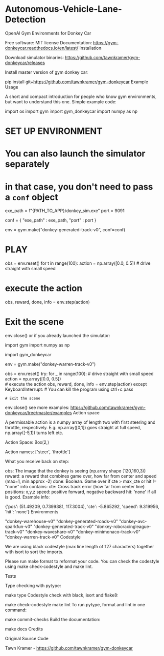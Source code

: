 # Autonomous-Vehicle-Lane-Detection

OpenAI Gym Environments for Donkey Car

Free software: MIT license
Documentation: https://gym-donkeycar.readthedocs.io/en/latest/
Installation

Download simulator binaries: https://github.com/tawnkramer/gym-donkeycar/releases

Install master version of gym donkey car:

pip install git+https://github.com/tawnkramer/gym-donkeycar
Example Usage

A short and compact introduction for people who know gym environments, but want to understand this one. Simple example code:

import os
import gym
import gym_donkeycar
import numpy as np

# SET UP ENVIRONMENT
# You can also launch the simulator separately
# in that case, you don't need to pass a `conf` object
exe_path = f"{PATH_TO_APP}/donkey_sim.exe"
port = 9091

conf = { "exe_path" : exe_path, "port" : port }

env = gym.make("donkey-generated-track-v0", conf=conf)

# PLAY
obs = env.reset()
for t in range(100):
  action = np.array([0.0, 0.5]) # drive straight with small speed
  # execute the action
  obs, reward, done, info = env.step(action)

# Exit the scene
env.close()
or if you already launched the simulator:

import gym
import numpy as np

import gym_donkeycar

env = gym.make("donkey-warren-track-v0")

obs = env.reset()
try:
    for _ in range(100):
        # drive straight with small speed
        action = np.array([0.0, 0.5])  
        # execute the action
        obs, reward, done, info = env.step(action)
except KeyboardInterrupt:
    # You can kill the program using ctrl+c
    pass

    # Exit the scene
env.close()
see more examples: https://github.com/tawnkramer/gym-donkeycar/tree/master/examples
Action space

A permissable action is a numpy array of length two with first steering and throttle, respectively. E.g. np.array([0,1]) goes straight at full speed, np.array([-5,1]) turns left etc.

Action Space: Box(2,)

Action names: ['steer', 'throttle']

What you receive back on step:

obs: The image that the donkey is seeing (np.array shape (120,160,3))
reward: a reward that combines game over, how far from center and speed (max=1, min approx -2)
done: Boolean. Game over if cte > max_cte or hit != "none"
info contains:
cte: Cross track error (how far from center line)
positions: x,y,z
speed: positive forward, negative backward
hit: 'none' if all is good.
Example info:

{'pos': (51.49209, 0.7399381, 117.3004),
 'cte': -5.865292,
 'speed': 9.319956,
 'hit': 'none'}
Environments

"donkey-warehouse-v0"
"donkey-generated-roads-v0"
"donkey-avc-sparkfun-v0"
"donkey-generated-track-v0"
"donkey-roboracingleague-track-v0"
"donkey-waveshare-v0"
"donkey-minimonaco-track-v0"
"donkey-warren-track-v0"
Codestyle

We are using black codestyle (max line length of 127 characters) together with isort to sort the imports.

Please run make format to reformat your code. You can check the codestyle using make check-codestyle and make lint.

Tests

Type checking with pytype:

make type
Codestyle check with black, isort and flake8:

make check-codestyle
make lint
To run pytype, format and lint in one command:

make commit-checks
Build the documentation:

make docs
Credits

Original Source Code

Tawn Kramer - https://github.com/tawnkramer/gym-donkeycar

